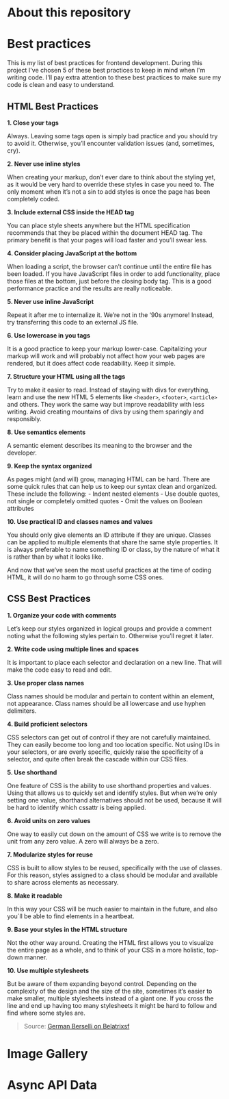 # About this repository

# Best practices

This is my list of best practices for frontend development. During this project I've chosen 5 of these best practices to keep in mind when I'm writing code. I'll pay extra attention to these best practices to make sure my code is clean and easy to understand.

## HTML Best Practices

**1. Close your tags**

Always. Leaving some tags open is simply bad practice and you should try to avoid it. Otherwise, you’ll encounter validation issues (and, sometimes, cry).

**2. Never use inline styles**

When creating your markup, don’t ever dare to think about the styling yet, as it would be very hard to override these styles in case you need to. The only moment when it’s not a sin to add styles is once the page has been completely coded.

**3. Include external CSS inside the HEAD tag**

You can place style sheets anywhere but the HTML specification recommends that they be placed within the document HEAD tag. The primary benefit is that your pages will load faster and you’ll swear less.

**4. Consider placing JavaScript at the bottom**

When loading a script, the browser can’t continue until the entire file has been loaded. If you have JavaScript files in order to add functionality, place those files at the bottom, just before the closing body tag. This is a good performance practice and the results are really noticeable.

**5. Never use inline JavaScript**

Repeat it after me to internalize it. We’re not in the ‘90s anymore! Instead, try transferring this code to an external JS file.

**6. Use lowercase in you tags**

It is a good practice to keep your markup lower-case. Capitalizing your markup will work and will probably not affect how your web pages are rendered, but it does affect code readability. Keep it simple.

**7. Structure your HTML using all the tags**

Try to make it easier to read. Instead of staying with divs for everything, learn and use the new HTML 5 elements like `<header>`, `<footer>`, `<article>` and others. They work the same way but improve readability with less writing. Avoid creating mountains of divs by using them sparingly and responsibly.

**8. Use semantics elements**

A semantic element describes its meaning to the browser and the developer.

**9. Keep the syntax organized**

As pages might (and will) grow, managing HTML can be hard. There are some quick rules that can help us to keep our syntax clean and organized. These include the following:
    - Indent nested elements
    - Use double quotes, not single or completely omitted quotes
    - Omit the values on Boolean attributes


**10. Use practical ID and classes names and values**

You should only give elements an ID attribute if they are unique. Classes can be applied to multiple elements that share the same style properties. It is always preferable to name something ID or class, by the nature of what it is rather than by what it looks like.

And now that we’ve seen the most useful practices at the time of coding HTML, it will do no harm to go through some CSS ones.

## CSS Best Practices

**1. Organize your code with comments**

Let’s keep our styles organized in logical groups and provide a comment noting what the following styles pertain to. Otherwise you’ll regret it later.

**2. Write code using multiple lines and spaces**

It is important to place each selector and declaration on a new line. That will make the code easy to read and edit.

**3. Use proper class names**

Class names should be modular and pertain to content within an element, not appearance. Class names should be all lowercase and use hyphen delimiters.

**4. Build proficient selectors**

CSS selectors can get out of control if they are not carefully maintained. They can easily become too long and too location specific. Not using IDs in your selectors, or are overly specific, quickly raise the specificity of a selector, and quite often break the cascade within our CSS files.

**5. Use shorthand**

One feature of CSS is the ability to use shorthand properties and values. Using that allows us to quickly set and identify styles. But when we’re only setting one value, shorthand alternatives should not be used, because it will be hard to identify which cssattr is being applied.

**6. Avoid units on zero values**

One way to easily cut down on the amount of CSS we write is to remove the unit from any zero value. A zero will always be a zero.

**7. Modularize styles for reuse**

CSS is built to allow styles to be reused, specifically with the use of classes. For this reason, styles assigned to a class should be modular and available to share across elements as necessary.

**8. Make it readable**

In this way your CSS will be much easier to maintain in the future, and also you´ll be able to find elements in a heartbeat.

**9. Base your styles in the HTML structure**

Not the other way around. Creating the HTML first allows you to visualize the entire page as a whole, and to think of your CSS in a more holistic, top-down manner.

**10. Use multiple stylesheets**

But be aware of them expanding beyond control. Depending on the complexity of the design and the size of the site, sometimes it’s easier to make smaller, multiple stylesheets instead of a giant one. If you cross the line and end up having too many stylesheets it might be hard to follow and find where some styles are.

>Source: [German Berselli on Belatrixsf](https://www.belatrixsf.com/blog/best-practices-for-front-end-coding/ "German Berselli on Belatrixsf")

# Image Gallery

# Async API Data
